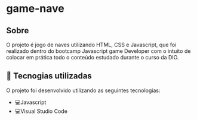 # game-nave

## Sobre
O projeto é jogo de naves utilizando HTML, CSS e Javascript, que foi realizado dentro do bootcamp Javascript game Developer com o intuito de colocar em prática todo o conteúdo estudado durante o curso da DIO.

## 👨 Tecnogias utilizadas
O projeto foi desenvolvido utilizando as seguintes tecnologias:

- 💻️Javascript
- 💻️Visual Studio Code